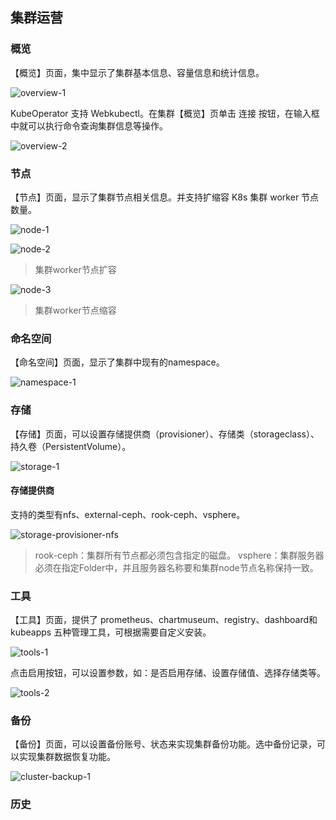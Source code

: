 ## 集群运营

### 概览

【概览】页面，集中显示了集群基本信息、容量信息和统计信息。

![overview-1](../img/user_manual/cluster/overview-1.png)

KubeOperator 支持 Webkubectl。在集群【概览】页单击 连接 按钮，在输入框中就可以执行命令查询集群信息等操作。

![overview-2](../img/user_manual/cluster/overview-2.png)

### 节点

【节点】页面，显示了集群节点相关信息。并支持扩缩容 K8s 集群 worker 节点数量。

![node-1](../img/user_manual/cluster/node-1.png)

![node-2](../img/user_manual/cluster/node-2.png)

> 集群worker节点扩容

![node-3](../img/user_manual/cluster/node-3.png)

> 集群worker节点缩容

### 命名空间

【命名空间】页面，显示了集群中现有的namespace。

![namespace-1](../img/user_manual/cluster/namespace-1.png)

### 存储

【存储】页面，可以设置存储提供商（provisioner）、存储类（storageclass）、持久卷（PersistentVolume）。

![storage-1](../img/user_manual/cluster/storage-1.png)

#### 存储提供商

支持的类型有nfs、external-ceph、rook-ceph、vsphere。

![storage-provisioner-nfs](../img/user_manual/cluster/storage-provisioner-nfs.png)

> rook-ceph：集群所有节点都必须包含指定的磁盘。
> vsphere：集群服务器必须在指定Folder中，并且服务器名称要和集群node节点名称保持一致。

### 工具

【工具】页面，提供了 prometheus、chartmuseum、registry、dashboard和kubeapps 五种管理工具，可根据需要自定义安装。

![tools-1](../img/user_manual/cluster/tools-1.png)

点击启用按钮，可以设置参数，如：是否启用存储、设置存储值、选择存储类等。

![tools-2](../img/user_manual/cluster/tools-2.png)

### 备份

【备份】页面，可以设置备份账号、状态来实现集群备份功能。选中备份记录，可以实现集群数据恢复功能。

![cluster-backup-1](../img/user_manual/cluster/cluster-backup-1.png)

### 历史